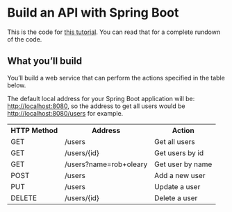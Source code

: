 # Build an API with Spring Boot

This is the code for [this tutorial](http://robole.github.io/programming/2018/07/17/restful-service.html). You can
read that for a complete rundown of the code.
  
## What you’ll build
 
 You’ll build a web service that can perform the actions specified in the table below.
 
 The default local address for your Spring Boot application will be: [http://localhost:8080](http://localhost:8080),
 so the address to get all users would be [http://localhost:8080/users](http://localhost:8080/users) for example.
 
 <table class="tg">
   <tbody><tr>
     <th class="tg-yw4l">HTTP Method</th>
     <th class="tg-yw4l">Address</th>
     <th class="tg-yw4l">Action</th>
   </tr>
   <tr>
     <td class="tg-yw4l">GET</td>
     <td class="tg-yw4l">/users</td>
     <td class="tg-yw4l">Get all users</td>
   </tr>
   <tr>
     <td class="tg-yw4l">GET</td>
     <td class="tg-yw4l">/users/{id}</td>
     <td class="tg-yw4l">Get users by id</td>
   </tr>
   <tr>
     <td class="tg-yw4l">GET</td>
     <td class="tg-yw4l">/users?name=rob+oleary</td>
     <td class="tg-yw4l">Get user by name</td>
   </tr>
   <tr>
     <td class="tg-yw4l">POST</td>
     <td class="tg-yw4l">/users</td>
     <td class="tg-yw4l">Add a new user</td>
   </tr>
   <tr>
     <td class="tg-yw4l">PUT</td>
     <td class="tg-yw4l">/users</td>
     <td class="tg-yw4l">Update a user</td>
   </tr>
   <tr>
     <td class="tg-yw4l">DELETE</td>
     <td class="tg-yw4l">/users/{id}</td>
     <td class="tg-yw4l">Delete a user</td>
   </tr>
 </tbody>
 </table>